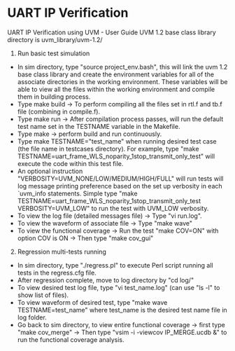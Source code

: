 # UART IP Verification
 UART IP Verification using UVM - User Guide
 UVM 1.2 base class library directory is uvm_library/uvm-1.2/

 1. Run basic test simulation
 - In sim directory, type "source project_env.bash", this will link the uvm 1.2 base class library and create the environment variables for all of the associate directories in the working environment. These variables will be able to view all the files within the working environment and compile them in building process.
 - Type make build -> To perform compiling all the files set in rtl.f and tb.f file (combining in compile.f).
 - Type make run -> After compilation process passes, will run the default test name set in the TESTNAME variable in the Makefile.
 - Type make -> perform build and run continuously. 
 - Type make TESTNAME="test_name" when running desired test case (the file name in testcases directory). For example, type "make TESTNAME=uart_frame_WLS_noparity_1stop_transmit_only_test" will execute the code within this test file.
 - An optional instruction "VERBOSITY=UVM_NONE/LOW/MEDIUM/HIGH/FULL" will run tests will log message printing preference based on the set up verbosity in each `uvm_info statements. Simple type "make TESTNAME=uart_frame_WLS_noparity_1stop_transmit_only_test VERBOSITY=UVM_LOW" to run the test with UVM_LOW verbosity.
 - To view the log file (detailed messages file) -> Type "vi run.log".
 - To view the waveform of associate file -> Type "make wave"
 - To view the functional coverage -> Run the test "make COV=ON" with option COV is ON -> Then type "make cov_gui"

 2. Regression multi-tests running
 - In sim directory, type "./regress.pl" to execute Perl script running all tests in the regress.cfg file.
 - After regression complete, move to log directory by "cd log/"
 - To view desired test log file, type "vi test_name.log" (can use "ls -l" to show list of files).
 - To view waveform of desired test, type "make wave TESTNAME=test_name" where test_name is the desired test name file in log folder.
 - Go back to sim directory, to view entire functional coverage -> first type "make cov_merge" -> Then type "vsim -i -viewcov IP_MERGE.ucdb &" to run the functional coverage analysis.
